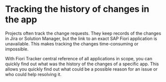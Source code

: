 # Tracking the history of changes in the app

Projects often track the change requests. They keep records of the changes in Jira or Solution Manager, but the link to an exact SAP Fiori application is unavailable. This makes tracking the changes time-consuming or impossible. 

With Fiori Tracker central reference of all applications in scope, you can quickly find out what was the history of the changes of a specific app. This allows you quickly find out what could be a possible reason for an issue or who could help resolving it.
